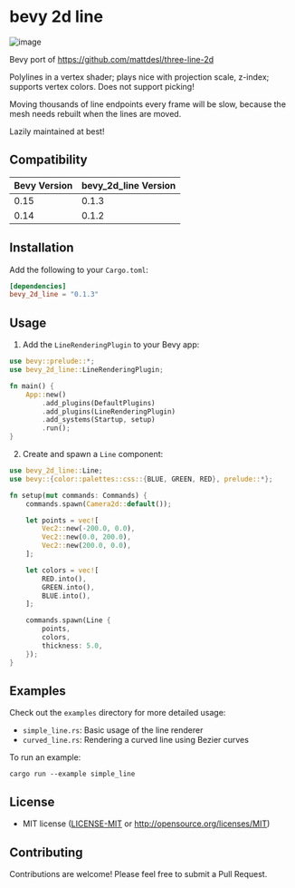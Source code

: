# bevy 2d line
![image](https://github.com/user-attachments/assets/3873c448-8db4-459f-8235-1b6e5878a727)

Bevy port of https://github.com/mattdesl/three-line-2d

Polylines in a vertex shader; plays nice with projection scale, z-index; supports vertex colors. Does not support picking!

Moving thousands of line endpoints every frame will be slow, because the mesh needs rebuilt when the lines are moved.


Lazily maintained at best!

## Compatibility

| Bevy Version | bevy_2d_line Version |
|--------------|----------------------|
| 0.15         | 0.1.3                |
| 0.14         | 0.1.2                |

## Installation

Add the following to your `Cargo.toml`:

```toml
[dependencies]
bevy_2d_line = "0.1.3"
```

## Usage

1. Add the `LineRenderingPlugin` to your Bevy app:

```rust
use bevy::prelude::*;
use bevy_2d_line::LineRenderingPlugin;

fn main() {
    App::new()
        .add_plugins(DefaultPlugins)
        .add_plugins(LineRenderingPlugin)
        .add_systems(Startup, setup)
        .run();
}
```

2. Create and spawn a `Line` component:

```rust
use bevy_2d_line::Line;
use bevy::{color::palettes::css::{BLUE, GREEN, RED}, prelude::*};

fn setup(mut commands: Commands) {
    commands.spawn(Camera2d::default());

    let points = vec![
        Vec2::new(-200.0, 0.0),
        Vec2::new(0.0, 200.0),
        Vec2::new(200.0, 0.0),
    ];

    let colors = vec![
        RED.into(),
        GREEN.into(),
        BLUE.into(),
    ];

    commands.spawn(Line {
        points,
        colors,
        thickness: 5.0,
    });
}
```

## Examples

Check out the `examples` directory for more detailed usage:

- `simple_line.rs`: Basic usage of the line renderer
- `curved_line.rs`: Rendering a curved line using Bezier curves

To run an example:

```
cargo run --example simple_line
```

## License

 * MIT license ([LICENSE-MIT](LICENSE-MIT) or http://opensource.org/licenses/MIT)

## Contributing

Contributions are welcome! Please feel free to submit a Pull Request.
